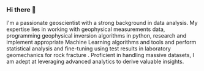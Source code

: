 ### Hi there 👋

<!--
**AlejandraRocks/AlejandraRocks** is a ✨ _special_ ✨ repository because its `README.md` (this file) appears on your GitHub profile.

Here are some ideas to get you started:

- 🔭 I’m currently working on ...
- 🌱 I’m currently learning ...
- 👯 I’m looking to collaborate on ...
- 🤔 I’m looking for help with ...
- 💬 Ask me about ...
- 📫 How to reach me: ...
- 😄 Pronouns: ...
- ⚡ Fun fact: ...
-->

I'm a passionate geoscientist with a strong background in data analysis. My expertise lies in working with geophysical measurements data, programming geophysical inversion algorithms in python, research and implement appropriate Machine Learning algorithms and tools and perform statistical analysis and fine-tuning using test results in laboratory geomechanics for rock fracture . Proficient in handling massive datasets, I am adept at leveraging advanced analytics to derive valuable insights.
